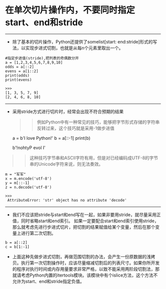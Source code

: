 # 在单次切片操作内，不要同时指定start、end和stride
---

- 除了基本的切片操作，Python还提供了somelist[start: end:stride]形式的写法，以实现步进式切割，也就是从每n个元素里取出一个。
>

    #指定步进值(stride),把列表的奇偶数分开
    a = [1,2,3,4,5,6,7,8,9,10]
    odds = a[::2]
    evens = a[1::2]
    print(odds)
    print(evens)

    >>>
    [1, 3, 5, 7, 9]
    [2, 4, 6, 8, 10]

---
 - 采用stride方式进行切片时，经常会出现不符合预期的结果
 
   >>例如Python中有一种常见的技巧，能够把字节形式存储的字符串反转过来，这个技巧就是采用-1做步进值

    a = b'I love Python!'
    b = a[::-1]
    print(b)

    >>>
    b'!nohtyP evol I'

>>这种技巧字节串和ASCII字符有用，但是对已经编码成UTF-8的字节串的Unicode字符来说，则无法奏效。

    m = "军军"
    x = m.encode('utf-8')
    y = m[::-1]
    z = n.decode('utf-8')
    
    >>>
     AttributeError: 'str' object has no attribute 'decode'

---

- 我们不应该把stride与start和end写在一起，如果非要用stride，就尽量采用正值，同时省略start和end索引。
如果一定要配合start和end索引使用stride，那么就考虑先进行步进式切片，把切割的结果赋值给某个变量，然后在那个变量上进行第二次切割。
>

    b = a[::2]
    c = b[1:-1]

- 上面这种先做步进式切割，再做范围切割的办法，会产生一份原数据的浅拷贝。执行第一次切割操作时，应该尽量缩减切割后的列表尺寸。如果你所开发的程序对执行时间或内存用量要求非常严格，以致不能采用两阶段切割法，那就请考虑Python内置的itertools模块。该模块中有个islice方法，这个方法不允许为start、end和stride指定负值。

